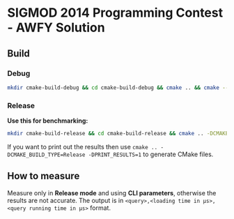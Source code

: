 # SIGMOD 2014 Programming Contest - AWFY Solution

## Build

### Debug

```bash
mkdir cmake-build-debug && cd cmake-build-debug && cmake .. && cmake --build . --parallel
```

### Release

**Use this for benchmarking:**

```bash
mkdir cmake-build-release && cd cmake-build-release && cmake .. -DCMAKE_BUILD_TYPE=Release && cmake --build . --parallel
```

If you want to print out the results then use `cmake .. -DCMAKE_BUILD_TYPE=Release -DPRINT_RESULTS=1` to generate CMake files.

## How to measure
Measure only in **Release mode** and using **CLI parameters**, otherwise the results are not accurate. The output is in `<query>,<loading time in μs>,<query running time in μs>` format.
